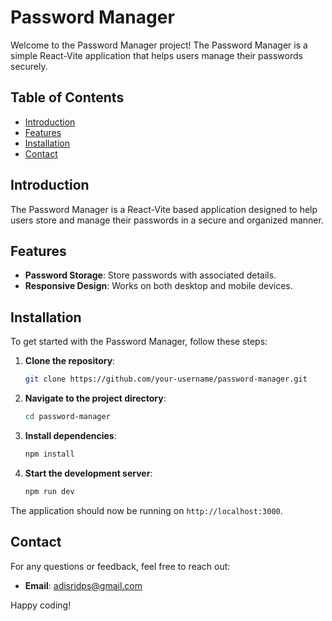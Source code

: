 # Password Manager

Welcome to the Password Manager project!  The Password Manager is a simple React-Vite application that helps users manage their passwords securely.

## Table of Contents

- [Introduction](#introduction)
- [Features](#features)
- [Installation](#installation)
- [Contact](#contact)

## Introduction

The Password Manager is a React-Vite based application designed to help users store and manage their passwords in a secure and organized manner. 

## Features

- **Password Storage**: Store passwords with associated details.
- **Responsive Design**: Works on both desktop and mobile devices.

## Installation

To get started with the Password Manager, follow these steps:

1. **Clone the repository**:

    ```bash
    git clone https://github.com/your-username/password-manager.git
    ```

2. **Navigate to the project directory**:

    ```bash
    cd password-manager
    ```

3. **Install dependencies**:

    ```bash
    npm install
    ```

4. **Start the development server**:

    ```bash
    npm run dev
    ```

The application should now be running on `http://localhost:3000`.




## Contact

For any questions or feedback, feel free to reach out:

- **Email**: adisridps@gmail.com

Happy coding!
